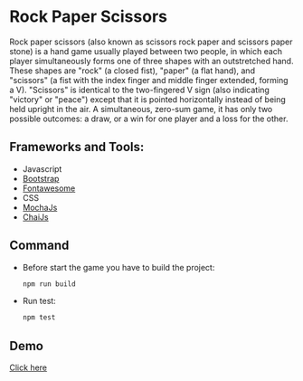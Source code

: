 # Rock Paper Scissors

Rock paper scissors (also known as scissors rock paper and scissors paper stone) is a hand game usually played between two people, in which each player simultaneously forms one of three shapes with an outstretched hand. These shapes are "rock" (a closed fist), "paper" (a flat hand), and "scissors" (a fist with the index finger and middle finger extended, forming a V). "Scissors" is identical to the two-fingered V sign (also indicating "victory" or "peace") except that it is pointed horizontally instead of being held upright in the air. A simultaneous, zero-sum game, it has only two possible outcomes: a draw, or a win for one player and a loss for the other.

## Frameworks and Tools:
* Javascript
* [Bootstrap](https://getbootstrap.com/)
* [Fontawesome](https://fontawesome.com/)
* CSS
* [MochaJs](https://mochajs.org/) 
* [ChaiJs](https://www.chaijs.com/)

## Command
* Before start the game you have to build the project:
    ```javascript
    npm run build
    ```
* Run test:
  ```javascript
  npm test
  ```
## Demo
[Click here](https://rock-paper-scissors-game-4c6a9.firebaseapp.com/)
